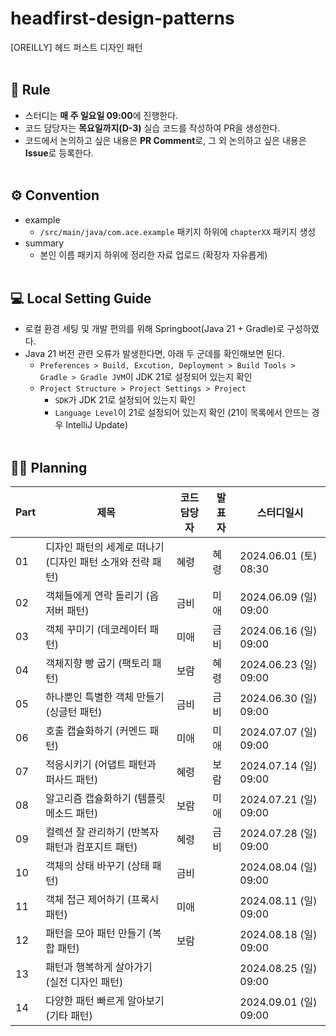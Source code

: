 # headfirst-design-patterns
[OREILLY] 헤드 퍼스트 디자인 패턴
<br/><br/>

🚨 Rule
---
- 스터디는 **매 주 일요일 09:00**에 진행한다.
- 코드 담당자는 **목요일까지(D-3)** 실습 코드를 작성하여 PR을 생성한다.
- 코드에서 논의하고 싶은 내용은 **PR Comment**로, 그 외 논의하고 싶은 내용은 **Issue**로 등록한다.
<br/><br/>


⚙️ Convention
---
- example
  - `/src/main/java/com.ace.example` 패키지 하위에 `chapterXX` 패키지 생성
- summary
  - 본인 이름 패키지 하위에 정리한 자료 업로드 (확장자 자유롭게)
<br/><br/>


💻 Local Setting Guide
---
- 로컬 환경 세팅 및 개발 편의를 위해 Springboot(Java 21 + Gradle)로 구성하였다.
- Java 21 버전 관련 오류가 발생한다면, 아래 두 군데를 확인해보면 된다.
  - `Preferences > Build, Excution, Deployment > Build Tools > Gradle > Gradle JVM`이 JDK 21로 설정되어 있는지 확인
  - `Project Structure > Project Settings > Project`
    - `SDK`가 JDK 21로 설정되어 있는지 확인
    - `Language Level`이 21로 설정되어 있는지 확인 (21이 목록에서 안뜨는 경우 IntelliJ Update)
<br/><br/>

✍🏻 Planning
---
|Part|제목|코드담당자|발표자|스터디일시|
|---|---|---|---|---|
|01|디자인 패턴의 세계로 떠나기 (디자인 패턴 소개와 전략 패턴)|혜령|혜령|2024.06.01 (토) 08:30|
|02|객체들에게 연락 돌리기 (옵저버 패턴)|금비|미애|2024.06.09 (일) 09:00|
|03|객체 꾸미기 (데코레이터 패턴)|미애|금비|2024.06.16 (일) 09:00|
|04|객체지향 빵 굽기 (팩토리 패턴)|보람|혜령|2024.06.23 (일) 09:00|
|05|하나뿐인 특별한 객체 만들기 (싱글턴 패턴)|금비|금비|2024.06.30 (일) 09:00|
|06|호출 캡슐화하기 (커멘드 패턴)|미애|미애|2024.07.07 (일) 09:00|
|07|적응시키기 (어댑트 패턴과 퍼사드 패턴)|혜령|보람|2024.07.14 (일) 09:00|
|08|알고리즘 캡슐화하기 (템플릿 메소드 패턴)|보람|미애|2024.07.21 (일) 09:00|
|09|컬렉션 잘 관리하기 (반복자 패턴과 컴포지트 패턴)|혜령|금비|2024.07.28 (일) 09:00|
|10|객체의 상태 바꾸기 (상태 패턴)|금비||2024.08.04 (일) 09:00|
|11|객체 접근 제어하기 (프록시 패턴)|미애||2024.08.11 (일) 09:00|
|12|패턴을 모아 패턴 만들기 (복합 패턴)|보람||2024.08.18 (일) 09:00|
|13|패턴과 행복하게 살아가기 (실전 디자인 패턴)|||2024.08.25 (일) 09:00|
|14|다양한 패턴 빠르게 알아보기 (기타 패턴)|||2024.09.01 (일) 09:00|
